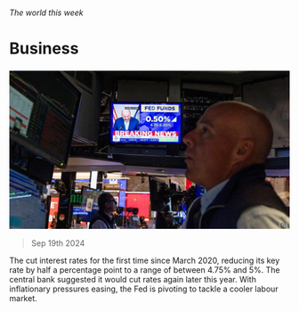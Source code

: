 ###### The world this week

# Business 

#####  

![image](images/20240921_WWP501.jpg) 

> Sep 19th 2024 

The  cut interest rates for the first time since March 2020, reducing its key rate by half a percentage point to a range of between 4.75% and 5%. The central bank suggested it would cut rates again later this year. With inflationary pressures easing, the Fed is pivoting to tackle a cooler labour market.

